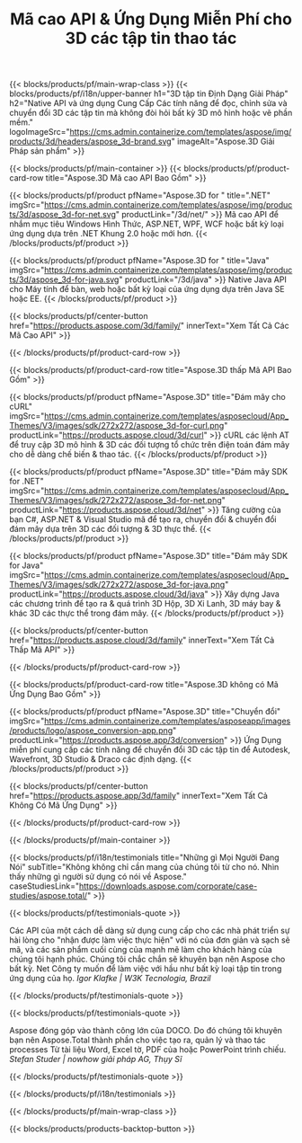 ﻿---
title: Mã cao API & Ứng Dụng Miễn Phí cho 3D các tập tin thao tác 
weight: 1460
url: /vi/
description: Tạo ra chỉnh sửa & chuyển đổi 3D các tập tin. Không 3D mô hình phần mềm cần thiết. Làm việc với hình học, cảnh hệ thống phân cấp, chia sẻ hoặc chia mắt lưới, Làm Sinh Động Các Đối Tượng, Thêm một Mục Tiêu Máy Ảnh.
---
{{< blocks/products/pf/main-wrap-class >}}
{{< blocks/products/pf/i18n/upper-banner h1="3D tập tin Định Dạng Giải Pháp" h2="Native API và ứng dụng Cung Cấp Các tính năng để đọc, chỉnh sửa và chuyển đổi 3D các tập tin mà không đòi hỏi bất kỳ 3D mô hình hoặc vẽ phần mềm." logoImageSrc="https://cms.admin.containerize.com/templates/aspose/img/products/3d/headers/aspose_3d-brand.svg" imageAlt="Aspose.3D Giải Pháp sản phẩm" >}}

{{< blocks/products/pf/main-container >}}
{{< blocks/products/pf/product-card-row title="Aspose.3D Mã cao API Bao Gồm" >}}

{{< blocks/products/pf/product pfName="Aspose.3D for " title=".NET" imgSrc="https://cms.admin.containerize.com/templates/aspose/img/products/3d/aspose_3d-for-net.svg" productLink="/3d/net/" >}}
Mã cao API để nhắm mục tiêu Windows Hình Thức, ASP.NET, WPF, WCF hoặc bất kỳ loại ứng dụng dựa trên .NET Khung 2.0 hoặc mới hơn.
{{< /blocks/products/pf/product >}}

{{< blocks/products/pf/product pfName="Aspose.3D for " title="Java" imgSrc="https://cms.admin.containerize.com/templates/aspose/img/products/3d/aspose_3d-for-java.svg" productLink="/3d/java" >}}
Native Java API cho Máy tính để bàn, web hoặc bất kỳ loại của ứng dụng dựa trên Java SE hoặc EE.
{{< /blocks/products/pf/product >}}

{{< blocks/products/pf/center-button href="https://products.aspose.com/3d/family/" innerText="Xem Tất Cả Các Mã Cao API" >}}

{{< /blocks/products/pf/product-card-row >}}

{{< blocks/products/pf/product-card-row title="Aspose.3D thấp Mã API Bao Gồm" >}}

{{< blocks/products/pf/product pfName="Aspose.3D" title="Đám mây cho cURL" imgSrc="https://cms.admin.containerize.com/templates/asposecloud/App_Themes/V3/images/sdk/272x272/aspose_3d-for-curl.png" productLink="https://products.aspose.cloud/3d/curl" >}}
cURL các lệnh AT để truy cập 3D mô hình & 3D các đối tượng tổ chức trên điện toán đám mây cho dễ dàng chế biến & thao tác.
{{< /blocks/products/pf/product >}}

{{< blocks/products/pf/product pfName="Aspose.3D" title="Đám mây SDK for .NET" imgSrc="https://cms.admin.containerize.com/templates/asposecloud/App_Themes/V3/images/sdk/272x272/aspose_3d-for-net.png" productLink="https://products.aspose.cloud/3d/net" >}}
Tăng cường của bạn C#, ASP.NET & Visual Studio mã để tạo ra, chuyển đổi & chuyển đổi đám mây dựa trên 3D các đối tượng & 3D thực thể.
{{< /blocks/products/pf/product >}}

{{< blocks/products/pf/product pfName="Aspose.3D" title="Đám mây SDK for Java" imgSrc="https://cms.admin.containerize.com/templates/asposecloud/App_Themes/V3/images/sdk/272x272/aspose_3d-for-java.png" productLink="https://products.aspose.cloud/3d/java" >}}
Xây dựng Java các chương trình để tạo ra & quá trình 3D Hộp, 3D Xi Lanh, 3D máy bay & khác 3D các thực thể trong đám mây.
{{< /blocks/products/pf/product >}}

{{< blocks/products/pf/center-button href="https://products.aspose.cloud/3d/family" innerText="Xem Tất Cả Thấp Mã API" >}}

{{< /blocks/products/pf/product-card-row >}}

{{< blocks/products/pf/product-card-row title="Aspose.3D không có Mã Ứng Dụng Bao Gồm" >}}

{{< blocks/products/pf/product pfName="Aspose.3D" title="Chuyển đổi" imgSrc="https://cms.admin.containerize.com/templates/asposeapp/images/products/logo/aspose_conversion-app.png" productLink="https://products.aspose.app/3d/conversion" >}}
Ứng Dụng miễn phí cung cấp các tính năng để chuyển đổi 3D các tập tin để Autodesk, Wavefront, 3D Studio & Draco các định dạng.
{{< /blocks/products/pf/product >}}

{{< blocks/products/pf/center-button href="https://products.aspose.app/3d/family" innerText="Xem Tất Cả Không Có Mã Ứng Dụng" >}}

{{< /blocks/products/pf/product-card-row >}}

{{< /blocks/products/pf/main-container >}}

{{< blocks/products/pf/i18n/testimonials title="Những gì Mọi Người Đang Nói" subTitle="Không không chỉ cần mang của chúng tôi từ cho nó. Nhìn thấy những gì người sử dụng có nói về Aspose." caseStudiesLink="https://downloads.aspose.com/corporate/case-studies/aspose.total/" >}}

{{< blocks/products/pf/testimonials-quote >}}
<p class="first">
 Các API của một cách dễ dàng sử dụng cung cấp cho các nhà phát triển sự hài lòng cho "nhận được làm việc thực hiện" với nó của đơn giản và sạch sẽ mã, và các sản phẩm cuối cùng của mạnh mẽ làm cho khách hàng của chúng tôi hạnh phúc. Chúng tôi chắc chắn sẽ khuyên bạn nên Aspose cho bất kỳ. Net Công ty muốn để làm việc với hầu như bất kỳ loại tập tin trong ứng dụng của họ.
 <em>
  Igor Klafke | W3K Tecnologia, Brazil
 </em>
</p>

{{< /blocks/products/pf/testimonials-quote >}}

{{< blocks/products/pf/testimonials-quote >}}
<p class="second">
 Aspose đóng góp vào thành công lớn của DOCO. Do đó chúng tôi khuyên bạn nên Aspose.Total thành phần cho việc tạo ra, quản lý và thao tác processes Từ tài liệu Word, Excel tờ, PDF của hoặc PowerPoint trình chiếu.
 <em>
  Stefan Studer | nowhow giải pháp AG, Thụy Sĩ
 </em>
</p>

{{< /blocks/products/pf/testimonials-quote >}}

{{< /blocks/products/pf/i18n/testimonials >}}

{{< /blocks/products/pf/main-wrap-class >}}

{{< blocks/products/products-backtop-button >}}